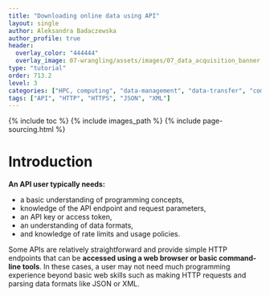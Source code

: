 ```yaml
---
title: "Downloading online data using API"
layout: single
author: Aleksandra Badaczewska
author_profile: true
header:
  overlay_color: "444444"
  overlay_image: 07-wrangling/assets/images/07_data_acquisition_banner.png
type: "tutorial"
order: 713.2
level: 3
categories: ["HPC, computing", "data-management", "data-transfer", "command-line", "computing-tools"]
tags: ["API", "HTTP", "HTTPS", "JSON", "XML"]
---
```


{% include toc %}
{% include images_path %}
{% include page-sourcing.html %}


# Introduction


**An API user typically needs:**
* a basic understanding of programming concepts,
* knowledge of the API endpoint and request parameters,
* an API key or access token,
* an understanding of data formats,
* and knowledge of rate limits and usage policies.

Some APIs are relatively straightforward and provide simple HTTP endpoints that can be **accessed using a web browser or basic command-line tools**. In these cases, a user may not need much programming experience beyond basic web skills such as making HTTP requests and parsing data formats like JSON or XML.
